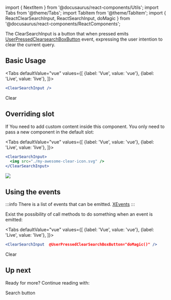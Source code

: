 import { NextItem } from '@docusaurus/react-components/Utils';
import Tabs from '@theme/Tabs';
import TabItem from '@theme/TabItem';
import { ReactClearSearchInput, ReactSearchInput, doMagic } from '@docusaurus/react-components/ReactComponents';

The ClearSearchInput is a button that when pressed emits [UserPressedClearsearchBoxButton](../../x-components.searchboxxevents.userpressedclearsearchboxbutton)
event, expressing the user intention to clear the current query.

## Basic Usage

<Tabs
  defaultValue="vue"
  values={[
    {label: 'Vue', value: 'vue'},
    {label: 'Live', value: 'live'},
  ]}>
  <TabItem value="vue">

  ```jsx
  <ClearSearchInput />
  ```

  </TabItem>
  <TabItem value="live">
   <ReactSearchInput />
   <ReactClearSearchInput> Clear </ReactClearSearchInput>
  </TabItem>
</Tabs>

 ## Overriding slot

  If You need to add custom content inside this component. You only need to pass a new
  component in the default slot:

<Tabs
  defaultValue="vue"
  values={[
    {label: 'Vue', value: 'vue'},
    {label: 'Live', value: 'live'},
  ]}>
  <TabItem value="vue">

  ```jsx
<ClearSearchInput>
    <img src="./my-awesome-clear-icon.svg" />
</ClearSearchInput>
  ```

  </TabItem>
  <TabItem value="live">
   <div style={{display:'flex'}}>
   <ReactSearchInput />
   <ReactClearSearchInput><img style={{height:'16px',margin:'0',border:'0'}}
   src="https://image.flaticon.com/icons/svg/864/864393.svg" /></ReactClearSearchInput>
   </div>
  </TabItem>
</Tabs>

## Using the events

:::info
There is a list of events that can be emitted. [XEvents](../../x-components.xeventstypes)
:::

Exist the possibility of call methods to do something when an event is emitted:

<Tabs
  defaultValue="vue"
  values={[
    {label: 'Vue', value: 'vue'},
    {label: 'Live', value: 'live'},
  ]}>
  <TabItem value="vue">

  ```jsx
<ClearSearchInput  @UserPressedClearSearchBoxButton="doMagic()" />
  ```

  </TabItem>
   <TabItem value="live">
     <ReactClearSearchInput on={ {UserPressedClearSearchBoxButton: doMagic} }> Clear </ReactClearSearchInput>
    </TabItem>
</Tabs>


 ## Up next

Ready for more? Continue reading with:

<NextItem color="#e77962" font="white" next="search-button">Search button</NextItem>



